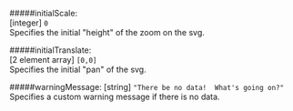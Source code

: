 #####initialScale:    
[integer] `0`  
Specifies the initial "height" of the zoom on the svg.   

#####initialTranslate:    
[2 element array] `[0,0]`  
Specifies the initial "pan" of the svg.

#####warningMessage: 
[string] `"There be no data!  What's going on?"`  
Specifies a custom warning message if there is no data.
